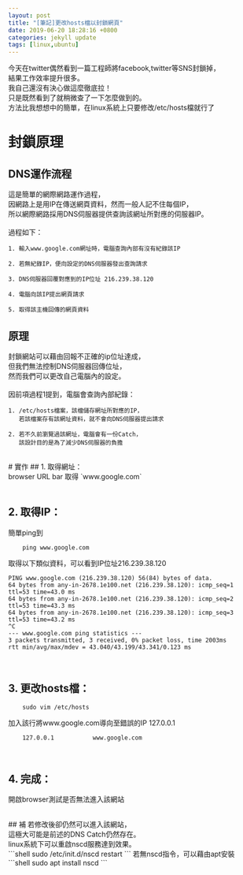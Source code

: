 ```yaml
---
layout: post
title: "[筆記]更改hosts檔以封鎖網頁"
date: 2019-06-20 18:28:16 +0800
categories: jekyll update
tags: [linux,ubuntu]
---
```

今天在twitter偶然看到一篇工程師將facebook,twitter等SNS封鎖掉，<br>
結果工作效率提升很多。<br>
我自己還沒有決心做這麼徹底拉！<br>
只是既然看到了就稍微查了一下怎麼做到的。<br>
方法比我想想中的簡單，在linux系統上只要修改/etc/hosts檔就行了<br>

<!-- more -->
# 封鎖原理
## DNS運作流程
這是簡單的網際網路運作過程，<br>
因網路上是用IP在傳送網頁資料，然而一般人記不住每個IP，<br>
所以網際網路採用DNS伺服器提供查詢該網址所對應的伺服器IP。<br>
<br>
過程如下：

	1. 輸入www.google.com網址時，電腦查詢內部有沒有紀錄該IP

	2. 若無紀錄IP，便向設定的DNS伺服器發出查詢請求

	3. DNS伺服器回覆對應到的IP位址 216.239.38.120

	4. 電腦向該IP提出網頁請求

	5. 取得該主機回傳的網頁資料

## 原理
封鎖網站可以藉由回報不正確的ip位址達成，<br>
但我們無法控制DNS伺服器回傳位址，<br>
然而我們可以更改自己電腦內的設定。<br>
<br>
因前項過程1提到，電腦會查詢內部紀錄：<br>

	1. /etc/hosts檔案，該檔儲存網址所對應的IP，
	   若該檔案存有該網址資料，就不會向DNS伺服器提出請求

	2. 若不久前瀏覽過該網址，電腦會有一份Catch，
	   該設計目的是為了減少DNS伺服器的負擔

<br>
# 實作
## 1. 取得網址：<br>
browser URL bar 取得 `www.google.com`<br>
<br>

## 2. 取得IP：<br>
簡單ping到<br>
```shell
	ping www.google.com	
```
取得以下類似資料，可以看到IP位址216.239.38.120<br>
```shell
PING www.google.com (216.239.38.120) 56(84) bytes of data.
64 bytes from any-in-2678.1e100.net (216.239.38.120): icmp_seq=1 ttl=53 time=43.0 ms
64 bytes from any-in-2678.1e100.net (216.239.38.120): icmp_seq=2 ttl=53 time=43.3 ms
64 bytes from any-in-2678.1e100.net (216.239.38.120): icmp_seq=3 ttl=53 time=43.2 ms
^C
--- www.google.com ping statistics ---
3 packets transmitted, 3 received, 0% packet loss, time 2003ms
rtt min/avg/max/mdev = 43.040/43.199/43.341/0.123 ms
```
<br>

## 3. 更改hosts檔：
```shell
	sudo vim /etc/hosts
```
加入該行將www.google.com導向至錯誤的IP 127.0.0.1<br>
```
	127.0.0.1			www.google.com
```
<br>

## 4. 完成：
開啟browser測試是否無法進入該網站

<br>
## 補 
若修改後卻仍然可以進入該網站，<br>
這極大可能是前述的DNS Catch仍然存在。<br>
linux系統下可以重啟nscd服務達到效果。<br>
```shell
	sudo /etc/init.d/nscd restart
```
若無nscd指令，可以藉由apt安裝
```shell
	sudo apt install nscd
```

